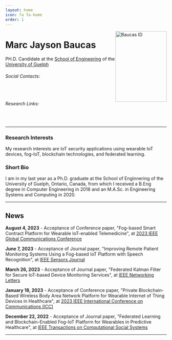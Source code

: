 ```yaml
---
layout: home
icon: fa fa-home
order: 1
---
```


<div style="float: right;">
    <img src="https://mjbaucas.github.io/assets/img/baucas_id.jpg" class=" lazyloaded" alt="Baucas ID" style="height: 221px; width:160px; float: right;"/>
</div>

# Marc Jayson Baucas
PH.D. Candidate at the [School of Engineering](https://www.uoguelph.ca/engineering/) of the [University of Guelph](https://www.uoguelph.ca/)

###### Social Contacts:
<div>
    <a class="no-decor" href="javascript:location.href = 'mailto:' + ['baucas','uoguelph.ca'].join('@')" aria-label="email" >
        <i class="fas fa-envelope-square fa-2x" style="padding: 3px;"></i>
    </a>
    <a class="no-decor" href="https://www.linkedin.com/in/marc-jayson-baucas-1189a0a6/">
        <i class="fab fa-linkedin fa-2x" style="padding: 3px;"></i>
    </a>
</div>

###### Research Links:
<div>
    <a class="no-decor" href="https://github.com/mjbaucas/">
        <i class="fab fa-github-square fa-2x" style="padding: 3px;"></i>
    </a>
    <a class="no-decor" href="https://www.researchgate.net/profile/Marc-Jayson-Baucas" >
        <i class="ai ai-researchgate-square fa-2x" style="padding: 3px;"></i>
    </a>
    <a class="no-decor" href="https://scholar.google.com/citations?user=ZjfLF-wAAAAJ&hl=en">
        <i class="ai ai-google-scholar-square fa-2x" style="padding: 3px;"></i>
    </a>
    <a class="no-decor" href="https://ieeexplore.ieee.org/author/37086934817">
        <i class="ai ai-ieee-square fa-2x" style="padding: 3px;"></i>
    </a>
</div>


---
### Research Interests
My research interests are IoT security applications using wearable IoT devices, fog-IoT, blockchain technologies, and federated learning.

### Short Bio
I am in my last year as a Ph.D. graduate at the School of Enginnering of the University of Guelph, Ontario, Canada, from which I received a B.Eng degree in Computer Engineering in 2018 and an M.A.Sc. in Engineering Systems and Computing in 2020. 

---
## News
**August 4, 2023** - Acceptance of Conference paper, "Fog-based Smart Contract Platform for Wearable IoT-enabled Telemedicine", at [2023 IEEE Global Communications Conference](https://globecom2023.ieee-globecom.org/)

**June 7, 2023** - Acceptance of Journal paper, "Improving Remote Patient Monitoring Systems Using a Fog-based IoT Platform with Speech Recognition", at [IEEE Sensors Journal](https://ieeexplore.ieee.org/xpl/RecentIssue.jsp?punumber=7361)

**March 26, 2023** - Acceptance of Journal paper, "Federated Kalman Filter for Secure IoT-based Device Monitoring Services", at [IEEE Networking Letters ](https://ieeexplore.ieee.org/xpl/RecentIssue.jsp?punumber=8253410)

**January 18, 2023** - Acceptance of Conference paper, "Private Blockchain-Based Wireless Body Area Network Platform for Wearable Internet of Thing Devices in Healthcare", at [2023 IEEE International Conference on Communications (ICC)](https://icc2023.ieee-icc.org/)

**December 22, 2022** - Acceptance of Journal paper, "Federated Learning and Blockchain-Enabled Fog-IoT Platform for Wearables in Predictive Healthcare", at [IEEE Transactions on Computational Social Systems](https://ieeexplore.ieee.org/xpl/RecentIssue.jsp?punumber=6570650)

---